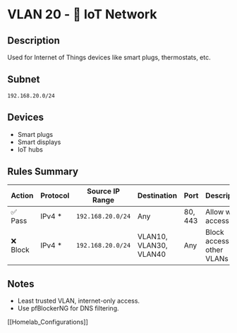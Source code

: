 # VLAN 20 - 📱 IoT Network

## Description
Used for Internet of Things devices like smart plugs, thermostats, etc.

## Subnet
`192.168.20.0/24`

## Devices
- Smart plugs
- Smart displays
- IoT hubs

## Rules Summary
| Action | Protocol | Source IP Range | Destination | Port | Description |
|--------|----------|------------------|-------------|------|-------------|
| ✅ Pass | IPv4 * | `192.168.20.0/24` | Any | 80, 443 | Allow web access only |
| ❌ Block | IPv4 * | `192.168.20.0/24` | VLAN10, VLAN30, VLAN40 | Any | Block access to other VLANs |

## Notes
- Least trusted VLAN, internet-only access.
- Use pfBlockerNG for DNS filtering.

[[Homelab_Configurations]]
